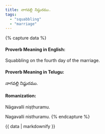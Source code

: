 ```yaml
---
title: నాగవల్లి నిష్ఠురము.
tags:
  - "squabbling"
  - "marriage"
---
```


{% capture data %}
#### Proverb Meaning in English:
Squabbling on the fourth day of the marriage.

#### Proverb Meaning in Telugu:
నాగవల్లి నిష్ఠురము.

#### Romanization:
Nāgavalli niṣṭhuramu.

Nagavalli nisthuramu.
{% endcapture %}

{{ data | markdownify }}

